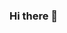 ### Hi there 👋

<!--
**NhlanhlaHasane/nhlanhlahasane** is a ✨ _special_ ✨ repository because its `README.md` (this file) appears on your GitHub profile.

Here are some ideas to get you started:

- 🌱 I’m currently learning about Ethereum core development. 
- 👯 I’m looking to collaborate on more open source projects.
- 🤔 I’m looking for help with new machine/laptops preferably with SSD hard drives.  Donation would be appreciated.
- 📫 How to reach me: Nhlanhlahasane@hotmail.com
- 😄 Pronouns: ...
-->
